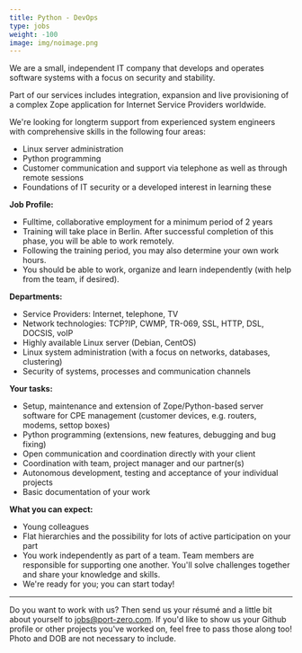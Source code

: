 ```yaml
---
title: Python - DevOps
type: jobs
weight: -100
image: img/noimage.png
---
```

We are a small, independent IT company that develops and operates software systems with a focus on security and stability. 

Part of our services includes integration, expansion and live provisioning of a complex Zope application for Internet Service Providers worldwide.

We're looking for longterm support from experienced system engineers with comprehensive skills in the following four areas:

* Linux server administration
* Python programming 
* Customer communication and support via telephone as well as through remote sessions
* Foundations of IT security or a developed interest in learning these

**Job Profile:**

* Fulltime, collaborative employment for a minimum period of 2 years
* Training will take place in Berlin. After successful completion of this phase, you will be able to work remotely. 
* Following the training period, you may also determine your own work hours.
* You should be able to work, organize and learn independently (with help from the team, if desired). 

**Departments:**

* Service Providers: Internet, telephone, TV
* Network technologies: TCP?IP, CWMP, TR-069, SSL, HTTP, DSL, DOCSIS, voIP
* Highly available Linux server (Debian, CentOS)
* Linux system administration (with a focus on networks, databases, clustering)
* Security of systems, processes and communication channels

**Your tasks:**

* Setup, maintenance and extension of Zope/Python-based server software for CPE management (customer devices,  e.g. routers, modems, settop boxes)
* Python programming (extensions, new features, debugging and bug fixing)
* Open communication and coordination directly with your client
* Coordination with team, project manager and our partner(s)
* Autonomous development, testing and acceptance of your individual projects
* Basic documentation of your work

**What you can expect:**

* Young colleagues
* Flat hierarchies and the possibility for lots of active participation on your part
* You work independently as part of a team. Team members are responsible for supporting one another. You'll solve challenges together and share your knowledge and skills. 
* We're ready for you; you can start today!

___

Do you want to work with us? Then send us your résumé and a little bit about yourself to [jobs@port-zero.com](mailto:jobs@port-zero.com). If you'd like to show us your Github profile or other projects you've worked on, feel free to pass those along too! Photo and DOB are not necessary to include. 

